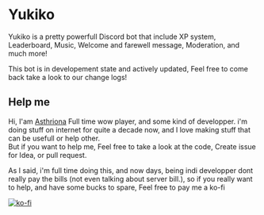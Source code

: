 # Yukiko
Yukiko is a pretty powerfull Discord bot that include XP system, Leaderboard, Music, Welcome and farewell message, Moderation, and much more!

This bot is in developement state and actively updated, Feel free to come back take a look to our change logs!

## Help me
Hi, I'am [Asthriona](https://Asthriona.com) Full time wow player, and some kind of developper. i'm doing stuff on internet for quite a decade now, and I love making stuff that can be usefull or help other.  
But if you want to help me, Feel free to take a look at the code, Create issue for Idea, or pull request.  
  
  As I said, i'm full time doing this, and now days, being indi developper dont really pay the bills (not even talking about server bill.), so if you really want to help, and have some bucks to spare, Feel free to pay me a ko-fi   
    
  [![ko-fi](https://www.ko-fi.com/img/githubbutton_sm.svg)](https://ko-fi.com/C0C61FCVH)